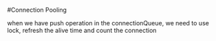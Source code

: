 #Connection Pooling

when we have push operation in the connectionQueue, we need to use lock, refresh the alive time and count the connection